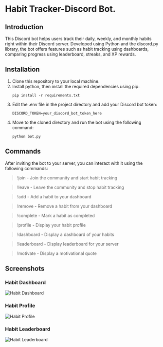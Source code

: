 # Habit Tracker-Discord Bot.

## Introduction
This Discord bot helps users track their daily, weekly, and monthly habits right within their Discord server. Developed using Python and the discord.py library, the bot offers features such as habit tracking using dashboards, comparing progress using leaderboard, streaks, and XP rewards.

## Installation
1. Clone this repository to your local machine.
2. Install python, then install the required dependencies using pip:
   ```
   pip install -r requirements.txt
   ```
3. Edit the .env file in the project directory and add your Discord bot token:
   ```
   DISCORD_TOKEN=your_discord_bot_token_here
   ```
4. Move to the cloned directory and run the bot using the following command:
   ```
   python bot.py
   ```

## Commands
After inviting the bot to your server, you can interact with it using the following commands:
> !join - Join the community and start habit tracking

> !leave - Leave the community and stop habit tracking

> !add <habit> - Add a habit to your dashboard

> !remove <ID> - Remove a habit from your dashboard

> !complete <ID> - Mark a habit as completed

> !profile - Display your habit profile

> !dashboard - Display a dashboard of your habits

> !leaderboard - Display leaderboard for your server

> !motivate - Display a motivational quote

## Screenshots

### Habit Dashboard
![Habit Dashboard](https://i.ibb.co/DfdRRYd/db.png)

### Habit Profile
![Habit Profile](https://i.ibb.co/PFHtGCk/profile.png)

### Habit Leaderboard
![Habit Leaderboard](https://i.ibb.co/28kmXFL/leaderboard.png)
